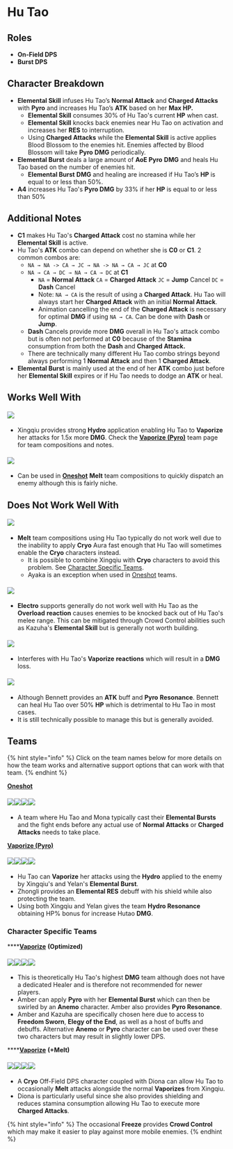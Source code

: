 # Hu Tao

## **Roles**

* **On-Field DPS**
* **Burst DPS**

## **Character Breakdown**

* **Elemental Skill** infuses Hu Tao’s **Normal Attack** and **Charged Attacks** with **Pyro** and increases Hu Tao’s **ATK** based on her **Max HP.**
  * **Elemental Skill** consumes 30% of Hu Tao's current **HP** when cast.
  * **Elemental Skill** knocks back enemies near Hu Tao on activation and increases her **RES** to interruption.
  * Using **Charged Attacks** while the **Elemental Skill** is active applies Blood Blossom to the enemies hit. Enemies affected by Blood Blossom will take **Pyro** **DMG** periodically.
* **Elemental Burst** deals a large amount of **AoE Pyro** **DMG** and heals Hu Tao based on the number of enemies hit.
  * **Elemental Burst** **DMG** and healing are increased if Hu Tao’s **HP** is equal to or less than 50%.
* **A4** increases Hu Tao's **Pyro DMG** by 33% if her **HP** is equal to or less than 50%

## **Additional Notes**

* **C1** makes Hu Tao's **Charged Attack** cost no stamina while her **Elemental Skill** is active.
* Hu Tao's **ATK** combo can depend on whether she is **C0** or **C1**. 2 common combos are:
  * `NA → NA -> CA → JC → NA -> NA → CA → JC` at **C0**
  * `NA → CA → DC → NA → CA → DC` at **C1**
    * `NA` = **Normal Attack** `CA` = **Charged Attack** `JC` = **Jump** Cancel `DC` = **Dash** Cancel
    * Note: `NA → CA` is the result of using a **Charged Attack**. Hu Tao will always start her **Charged Attack** with an initial **Normal Attack**.
    * Animation cancelling the end of the **Charged Attack** is necessary for optimal **DMG** if using `NA → CA`. Can be done with **Dash** or **Jump**.
  * **Dash** Cancels provide more **DMG** overall in Hu Tao's attack combo but is often not performed at **C0** because of the **Stamina** consumption from both the **Dash** and **Charged Attack.**
  * There are technically many different Hu Tao combo strings beyond always performing 1 **Normal Attack** and then 1 **Charged Attack**.
* **Elemental Burst** is mainly used at the end of her **ATK** combo just before her **Elemental Skill** expires or if Hu Tao needs to dodge an **ATK** or heal.

## **Works Well With**

#### ![](../../.gitbook/assets/ui\_avataricon\_xingqiu.png)

* Xingqiu provides strong **Hydro** application enabling Hu Tao to **Vaporize** her attacks for 1.5x more **DMG**. Check the [**Vaporize (Pyro)**](../../teams/reverse-vaporize.md) team page for team compositions and notes.

#### ![](../../.gitbook/assets/ui\_avataricon\_ayaka.png)

* Can be used in [**Oneshot**](../../work-in-progress/oneshot.md) **Melt** team compositions to quickly dispatch an enemy although this is fairly niche.

## **Does Not Work Well With**

#### ![](../../.gitbook/assets/ui\_icon\_cryo.webp)

* **Melt** team compositions using Hu Tao typically do not work well due to the inability to apply **Cryo** Aura fast enough that Hu Tao will sometimes enable the **Cryo** characters instead.
  * It is possible to combine Xingqiu with **Cryo** characters to avoid this problem. See [Character Specific Teams](hu-tao.md#character-specific-teams).
  * Ayaka is an exception when used in [Oneshot](../../work-in-progress/oneshot.md) teams.

#### ![](../../.gitbook/assets/ui\_icon\_electro.webp)

* **Electro** supports generally do not work well with Hu Tao as the **Overload** **reaction** causes enemies to be knocked back out of Hu Tao's melee range. This can be mitigated through Crowd Control abilities such as Kazuha's **Elemental Skill** but is generally not worth building.

#### ![](../../.gitbook/assets/ui\_avataricon\_xiangling.png)

* Interferes with Hu Tao's **Vaporize** **reactions** which will result in a **DMG** loss.

#### ![](../../.gitbook/assets/ui\_avataricon\_bennett.png)

* Although Bennett provides an **ATK** buff and **Pyro** **Resonance**. Bennett can heal Hu Tao over 50% **HP** which is detrimental to Hu Tao in most cases.
* It is still technically possible to manage this but is generally avoided.

## **Teams**

{% hint style="info" %}
Click on the team names below for more details on how the team works and alternative support options that can work with that team.
{% endhint %}

[**Oneshot**](../../work-in-progress/oneshot.md)

#### ![](../../.gitbook/assets/ui\_avataricon\_hutao.png)![](../../.gitbook/assets/ui\_avataricon\_mona.png)![](../../.gitbook/assets/ui\_avataricon\_kazuha.png)![](../../.gitbook/assets/ui\_avataricon\_bennett.png)

* A team where Hu Tao and Mona typically cast their **Elemental Bursts** and the fight ends before any actual use of **Normal Attacks** or **Charged Attacks** needs to take place.

[**Vaporize (Pyro)**](../../teams/reverse-vaporize.md)

#### ![](../../.gitbook/assets/ui\_avataricon\_hutao.png)![](../../.gitbook/assets/ui\_avataricon\_xingqiu.png)![](../../.gitbook/assets/ui\_avataricon\_yelan.png)![](../../.gitbook/assets/ui\_avataricon\_zhongli.png)

* Hu Tao can **Vaporize** her attacks using the **Hydro** applied to the enemy by Xingqiu's and Yelan's **Elemental Burst**.
* Zhongli provides an **Elemental RES** debuff with his shield while also protecting the team.
* Using both Xingqiu and Yelan gives the team **Hydro Resonance** obtaining HP% bonus for increase Hutao **DMG**.

### Character Specific Teams

****[**Vaporize**](../../teams/reverse-vaporize.md) **(Optimized)**

#### ![](../../.gitbook/assets/ui\_avataricon\_hutao.png)![](../../.gitbook/assets/ui\_avataricon\_xingqiu.png)![](../../.gitbook/assets/ui\_avataricon\_kazuha.png)![](../../.gitbook/assets/ui\_avataricon\_amber.png)

* This is theoretically Hu Tao's highest **DMG** team although does not have a dedicated Healer and is therefore not recommended for newer players.
* Amber can apply **Pyro** with her **Elemental Burst** which can then be swirled by an **Anemo** character. Amber also provides **Pyro Resonance**.
* Amber and Kazuha are specifically chosen here due to access to **Freedom Sworn**, **Elegy of the End**, as well as a host of buffs and debuffs. Alternative **Anemo** or **Pyro** character can be used over these two characters but may result in slightly lower DPS.

****[**Vaporize**](../../teams/reverse-vaporize.md) **(+Melt)**

#### ![](../../.gitbook/assets/ui\_avataricon\_hutao.png)![](../../.gitbook/assets/ui\_avataricon\_xingqiu.png)![](../../.gitbook/assets/ui\_avataricon\_kaeya.png)![](../../.gitbook/assets/ui\_avataricon\_diona.png)

* A **Cryo** Off-Field DPS character coupled with Diona can allow Hu Tao to occasionally **Melt** attacks alongside the normal **Vaporizes** from Xingqiu.
* Diona is particularly useful since she also provides shielding and reduces stamina consumption allowing Hu Tao to execute more **Charged Attacks**.

{% hint style="info" %}
The occasional **Freeze** provides **Crowd Control** which may make it easier to play against more mobile enemies.
{% endhint %}
